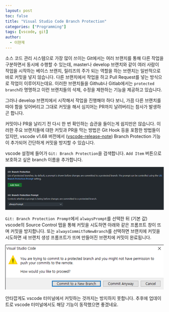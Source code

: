 ```yaml
---
layout: post
toc: false
title: "Visual Studio Code Branch Protection"
categories: ["Programming"]
tags: [vscode, git]
author:
  - 이현재
---
```


소스 코드 관리 시스템으로 가장 많이 쓰이는 Git에서는 여러 브랜치를 통해
다른 작업을 구분하면서 동시에 수행할 수 있는데, master나 develop 브랜치와 같이
여러 사람이 작업을 시작하는 베이스 브랜치, 릴리즈의 주가 되는 역할을 하는 브랜치는
일반적으로 바로 커밋을 넣지 않습니다. <!--more--> 다른 브랜치에서 작업을 하고
Pull Request를 넣는 방식으로 작업이 이루어지는데요. 이러한 브랜치들을
Github나 Gitlab에서는 `protected branch`라 명명하고
이런 브랜치들의 삭제, 수정을 제한하는 기능을 제공하고 있습니다.

그러나 develop 브랜치에서 시작해서 작업을 진행해야 하다 보니, 가끔
다른 브랜치를 따야 함을 잊어버리고 그대로 커밋을 해서 심지어는
PR까지 날려버리는 참사가 발생하곤 합니다.

커밋이나 PR을 날리기 전 다시 한 번 확인하는 습관을 들이는게
쉽지만은 않습니다. 이러한 주요 브랜치들에 대한 커밋과 PR을 막는 방법은
Git Hook 등을 포함한 방법들이 있지만, vscode v1.68 버전에서
([vscode-release-note]) Branch Protection 기능이 추가되어 간단하게 커밋을 방지할 수 있습니다.

vscode 설정에 들어가 `Git: Branch Protection`을 검색합니다.
`Add Item` 버튼으로 보호하고 싶은 branch 이름을 추가합니다.

![branch-protection-1](/img/2022-07-02-vscode-branch-protection/branch-protection-1.png)

`Git: Branch Protection Prompt`에서 `alwaysPrompt`를 선택한 뒤 (기본 값)
vscode의 Source Control 탭을 통해 커밋을 시도하면 아래와 같은
프롬프트 창이 뜨며 커밋을 방지합니다. 또는 `alwaysCommitToNewBranch`를 선택하면
브랜치에 커밋을 시도하면 새 브랜치 생성 프롬프트가 뜨며 만들어진 브랜치에
커밋이 완료됩니다.

![branch-protection-2](/img/2022-07-02-vscode-branch-protection/branch-protection-2.png)

안타깝게도 vscode 터미널에서 커밋하는 것까지는 방지하지 못합니다.
추후에 업데이트로 vscode 터미널에서도 해당 기능이 동작했으면 좋겠네요.

[vscode-release-note]: https://code.visualstudio.com/updates/v1_68#_git-branch-protection
